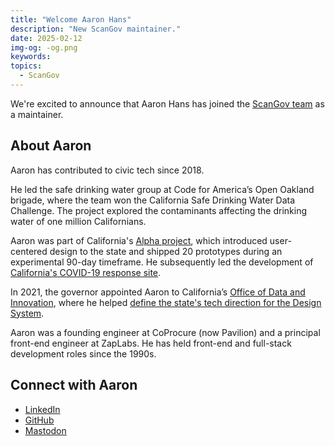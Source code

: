 ```yaml
---
title: "Welcome Aaron Hans"
description: "New ScanGov maintainer."
date: 2025-02-12
img-og: -og.png
keywords:
topics:
  - ScanGov
---
```


We're excited to announce that Aaron Hans has joined the [ScanGov team](https://docs.scangov.org/people) as a maintainer. 

## About Aaron  

Aaron has contributed to civic tech since 2018.

He led the safe drinking water group at Code for America’s Open Oakland brigade, where the team won the California Safe Drinking Water Data Challenge. The project explored the contaminants affecting the drinking water of one million Californians.  

Aaron was part of California's [Alpha project](https://alpha.ca.gov), which introduced user-centered design to the state and shipped 20 prototypes during an experimental 90-day timeframe. He subsequently led the development of [California's COVID-19 response site](https://calendar.perfplanet.com/2022/faster-data-visualizations/).  

In 2021, the governor appointed Aaron to California’s [Office of Data and Innovation](https://innovation.ca.gov/), where he helped [define the state's tech direction for the Design System](https://innovation.ca.gov/blog/posts/tech-choices-in-the-california-design-system/).  

Aaron was a founding engineer at CoProcure (now Pavilion) and a principal front-end engineer at ZapLabs. He has held front-end and full-stack development roles since the 1990s.  

## Connect with Aaron  

- [LinkedIn](https://www.linkedin.com/in/aaronhans/)  
- [GitHub](https://github.com/aaronhans)  
- [Mastodon](https://indieweb.social/@nopattern)  
